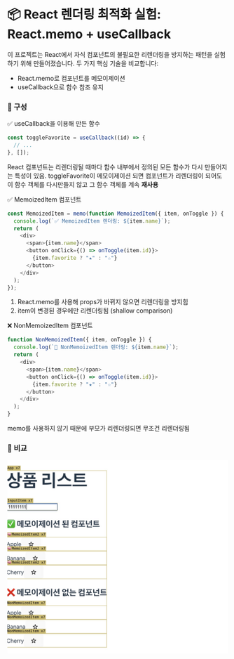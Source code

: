 # 📦 React 렌더링 최적화 실험: React.memo + useCallback
이 프로젝트는 React에서 자식 컴포넌트의 불필요한 리렌더링을 방지하는 패턴을 실험하기 위해 만들어졌습니다.
두 가지 핵심 기술을 비교합니다:
- React.memo로 컴포넌트를 메모이제이션
- useCallback으로 함수 참조 유지

### 📁 구성
✅ useCallback을 이용해 만든 함수
````javascript
const toggleFavorite = useCallback((id) => {
  // ...
}, []);
````
React 컴포넌트는 리렌더링될 때마다 함수 내부에서 정의된 모든 함수가 다시 만들어지는 특성이 있음.
toggleFavorite이 메모이제이션 되면 컴포넌트가 리렌더링이 되어도 이 함수 객체를 다시만들지 않고 그 함수 객체를 계속 **재사용**

✅ MemoizedItem 컴포넌트
````javascript
const MemoizedItem = memo(function MemoizedItem({ item, onToggle }) {
  console.log(`✅ MemoizedItem 렌더링: ${item.name}`);
  return (
    <div>
      <span>{item.name}</span>
      <button onClick={() => onToggle(item.id)}>
        {item.favorite ? "★" : "☆"}
      </button>
    </div>
  );
});
````
1. React.memo를 사용해 props가 바뀌지 않으면 리렌더링을 방지힘
2. item이 변경된 경우에만 리렌더링됨 (shallow comparison)


❌ NonMemoizedItem 컴포넌트
````javascript
function NonMemoizedItem({ item, onToggle }) {
  console.log(`🔁 NonMemoizedItem 렌더링: ${item.name}`);
  return (
    <div>
      <span>{item.name}</span>
      <button onClick={() => onToggle(item.id)}>
        {item.favorite ? "★" : "☆"}
      </button>
    </div>
  );
}
````
memo를 사용하지 않기 때문에 부모가 리렌더링되면 무조건 리렌더링됨

### 📁 비교
<img src="src/assets/memo.jpg">
